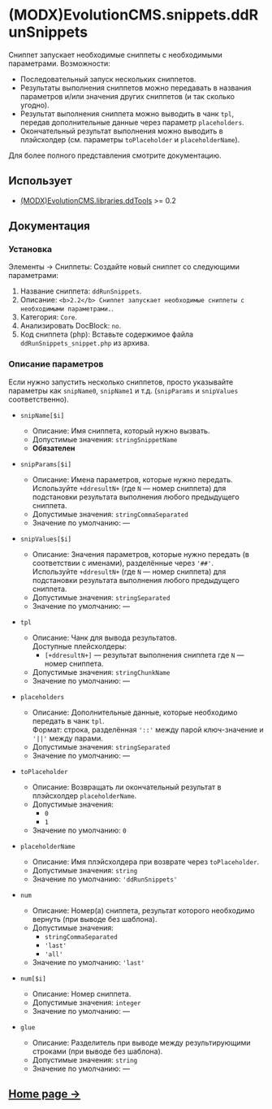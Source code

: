 # (MODX)EvolutionCMS.snippets.ddRunSnippets

Сниппет запускает необходимые сниппеты с необходимыми параметрами. Возможности:

* Последовательный запуск нескольких сниппетов.
* Результаты выполнения сниппетов можно передавать в названия параметров и/или значения других сниппетов (и так сколько угодно).
* Результат выполнения сниппета можно выводить в чанк `tpl`, передав дополнительные данные через параметр `placeholders`.
* Окончательный результат выполнения можно выводить в плэйсхолдер (см. параметры `toPlaceholder` и `placeholderName`).

Для более полного представления смотрите документацию.


## Использует

* [(MODX)EvolutionCMS.libraries.ddTools](https://code.divandesign.biz/modx/ddtools) >= 0.2


## Документация


### Установка

Элементы → Сниппеты: Создайте новый сниппет со следующими параметрами:

1. Название сниппета: `ddRunSnippets`.
2. Описание: `<b>2.2</b> Сниппет запускает необходимые сниппеты с необходимыми параметрами.`.
3. Категория: `Core`.
4. Анализировать DocBlock: `no`.
5. Код сниппета (php): Вставьте содержимое файла `ddRunSnippets_snippet.php` из архива.


### Описание параметров

Если нужно запустить несколько сниппетов, просто указывайте параметры как `snipName0`, `snipName1` и т.д. (`snipParams` и `snipValues` соответственно).

* `snipName[$i]`
	* Описание: Имя сниппета, который нужно вызвать.
	* Допустимые значения: `stringSnippetName`
	* **Обязателен**
	
* `snipParams[$i]`
	* Описание: Имена параметров, которые нужно передать.  
		Используйте `+ddresultN+` (где `N` — номер сниппета) для подстановки результата выполнения любого предыдущего сниппета.
	* Допустимые значения: `stringCommaSeparated`
	* Значение по умолчанию: —
	
* `snipValues[$i]`
	* Описание: Значения параметров, которые нужно передать (в соответствии с именами), разделённые через `'##'`.  
		Используйте `+ddresultN+` (где `N` — номер сниппета) для подстановки результата выполнения любого предыдущего сниппета.
	* Допустимые значения: `stringSeparated`
	* Значение по умолчанию: —
	
* `tpl`
	* Описание: Чанк для вывода результатов.  
		Доступные плейсхолдеры:
		* `[+ddresultN+]` — результат выполнения сниппета где `N` — номер сниппета.
	* Допустимые значения: `stringChunkName`
	* Значение по умолчанию: —
	
* `placeholders`
	* Описание: Дополнительные данные, которые необходимо передать в чанк `tpl`.  
		Формат: строка, разделённая `'::'` между парой ключ-значение и `'||'` между парами.
	* Допустимые значения: `stringSeparated`
	* Значение по умолчанию: —
	
* `toPlaceholder`
	* Описание: Возвращать ли окончательный результат в плэйсхолдер `placeholderName`.
	* Допустимые значения:
		* `0`
		* `1`
	* Значение по умолчанию: `0`
	
* `placeholderName`
	* Описание: Имя плэйсхолдера при возврате через `toPlaceholder`.
	* Допустимые значения: `string`
	* Значение по умолчанию: `'ddRunSnippets'`
	
* `num`
	* Описание: Номер(а) сниппета, результат которого необходимо вернуть (при выводе без шаблона).
	* Допустимые значения:
		* `stringCommaSeparated`
		* `'last'`
		* `'all'`
	* Значение по умолчанию: `'last'`
	
* `num[$i]`
	* Описание: Номер сниппета.
	* Допустимые значения: `integer`
	* Значение по умолчанию: —
	
* `glue`
	* Описание: Разделитель при выводе между результирующими строками (при выводе без шаблона).
	* Допустимые значения: `string`
	* Значение по умолчанию: —


## [Home page →](https://code.divandesign.biz/modx/ddrunsnippets)


<link rel="stylesheet" type="text/css" href="https://DivanDesign.ru/assets/files/ddMarkdown.css" />